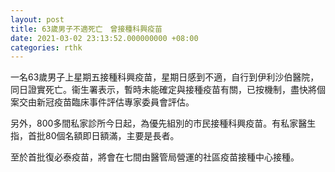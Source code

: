 ```yaml
---
layout: post
title: 63歲男子不適死亡　曾接種科興疫苗
date: 2021-03-02 23:13:52.000000000 +08:00
categories: rthk
---
```


一名63歲男子上星期五接種科興疫苗，星期日感到不適，自行到伊利沙伯醫院，同日證實死亡。衞生署表示，暫時未能確定與接種疫苗有關，已按機制，盡快將個案交由新冠疫苗臨床事件評估專家委員會評估。

另外，800多間私家診所今日起，為優先組別的市民接種科興疫苗。有私家醫生指，首批80個名額即日額滿，主要是長者。

至於首批復必泰疫苗，將會在七間由醫管局營運的社區疫苗接種中心接種。

